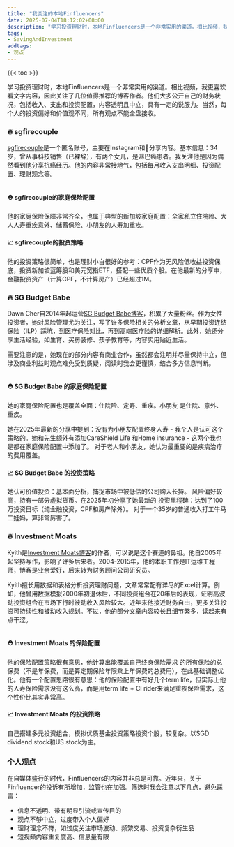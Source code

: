 ```yaml
---
title: "我关注的本地Finfluencers"
date: 2025-07-04T18:12:02+08:00
description: "学习投资理财时，本地Finfluencers是一个非常实用的渠道。相比视频，我更喜欢看文字内容，因此关注了几位值得推荐的博客作者。他们大多公开自己的财务状况，包括收入、支出和投资配置，内容透明且中立，具有一定的说服力。当然，每个人的投资偏好和价值观不同，所有观点不能全盘接收。"
tags: 
- SavingAndInvestment
addtags:
- 观点
---
```


{{< toc >}}

学习投资理财时，本地Finfluencers是一个非常实用的渠道。相比视频，我更喜欢看文字内容，因此关注了几位值得推荐的博客作者。他们大多公开自己的财务状况，包括收入、支出和投资配置，内容透明且中立，具有一定的说服力。当然，每个人的投资偏好和价值观不同，所有观点不能全盘接收。

### 🔥 sgfirecouple

[sgfirecouple](https://www.instagram.com/sgfirecouple)是一个匿名账号，主要在Instagram和🍋分享内容。基本信息：34岁，曾从事科技销售（已裸辞），有两个女儿，是淋巴癌患者。我关注他是因为偶然看到他分享抗癌经历。他的内容非常接地气，包括每月收入支出明细、投资配置、理财观念等。

<div style="text-align: center">
    <span class="image fit"><img src="https://s3.ap-southeast-1.amazonaws.com/littlecheesecake.me/money.sense/finfluencers/finfluencer-sgfirecouple.png" alt="" /></span>
</div>

#### ⛑️ sgfirecouple的家庭保险配置

他的家庭保险保障非常齐全，也属于典型的新加坡家庭配置：全家私立住院险、大人人寿重疾意外、储蓄保险、小朋友的人寿加重疾。

#### 📈 sgfirecouple的投资策略

他的投资策略很简单，也是理财小白很好的参考：CPF作为无风险低收益投资保底，投资新加坡蓝筹股和美元宽指ETF，搭配一些优质个股。在他最新的分享中，金融投资资产（计算CPF，不计算房产）已经超过1M。

### 🔥 SG Budget Babe

Dawn Cher自2014年起运营[SG Budget Babe博客](https://sgbudgetbabe.com/)，积累了大量粉丝。作为女性投资者，她对风险管理尤为关注，写了许多保险相关的分析文章，从早期投资连结保险（ILP）踩坑，到医疗保险对比，再到高端医疗险的详细解析。此外，她还分享生活经验，如生育、买房装修、孩子教育等，内容实用贴近生活。

需要注意的是，她现在的部分内容有商业合作，虽然都会注明并尽量保持中立，但涉及商业利益时观点难免受到质疑，阅读时我会更谨慎，结合多方信息判断。

<div style="text-align: center">
    <span class="image fit"><img src="https://s3.ap-southeast-1.amazonaws.com/littlecheesecake.me/money.sense/finfluencers/finfluencer-sgbudgetbabe.png" alt="" /></span>
</div>

#### ⛑️ SG Budget Babe 的家庭保险配置

她的家庭保险配置也是覆盖全面：住院险、定寿、重疾。小朋友
是住院、意外、重疾。

她在2025年最新的分享中提到：没有为小朋友配置终身人寿 - 我个人是认可这个策略的。她和先生额外有添加CareShield Life 和Home insurance - 这两个我也是都在家庭保险配置中添加了。 对于老人和小朋友，她认为最重要的是疾病治疗的费用覆盖。

#### 📈 SG Budget Babe 的投资策略

她认可价值投资：基本面分析，捕捉市场中被低估的公司购入长持。 风险偏好较高，持有一部分虚拟货币。在2025年初分享了她最新的 投资里程碑：达到了100万投资目标（纯金融投资，CPF和房产除外）。 对于一个35岁的普通收入打工牛马二娃妈，算非常厉害了。


### 🔥 Investment Moats

Kyith是[Investment Moats博客](https://investmentmoats.com/)的作者，可以说是这个赛道的鼻祖。他自2005年起坚持写作，影响了许多后来者。2004-2015年，他的本职工作是IT运维工程师，博客是业余爱好，后来转为财务顾问公司研究员。

Kyith擅长用数据和表格分析投资理财问题，文章常常配有详尽的Excel计算。例如，他曾用数据模拟2000年初退休后，不同投资组合在20年后的表现，证明高波动投资组合在市场下行时被动收入风险较大。近年来他接近财务自由，更多关注投资可持续性和被动收入规划。不过，他的部分文章内容较长且细节繁多，读起来有点干涩。

<div style="text-align: center">
    <span class="image fit"><img src="https://s3.ap-southeast-1.amazonaws.com/littlecheesecake.me/money.sense/finfluencers/finfluencer-investmentmoats.png" alt="" /></span>
</div>

#### ⛑️ Investment Moats 的保险配置

他的保险配置策略很有意思，他计算出能覆盖自己终身保险需求 的所有保险的总保费（不是年保费，而是算定期保险年限乘上年保费的总费用），在此基础调整优化。他有一个配置思路很有意思：他的保险配置中有好几个term life，但实际上他的人寿保险需求没有这么高，而是用term life + CI rider来满足重疾保险需求，这个性价比其实非常高。

#### 📈 Investment Moats 的投资策略

自己搭建多元投资组合，模拟优质基金投资策略投资个股，较复杂。以SGD dividend stock和US stock为主。


### 个人观点

在自媒体盛行的时代，Finfluencers的内容并非总是可靠。近年来，关于Finfluencer的投诉有所增加，监管也在加强。筛选时我会注意以下几点，避免踩雷：

- 信息不透明、带有明显引流或宣传目的
- 观点不够中立，过度带入个人偏好
- 理财理念不符，如过度关注市场波动、频繁交易、投资复杂衍生品
- 短视频内容重复度高、信息量有限

<div style="text-align: center">
    <span class="image fit"><img src="https://s3.ap-southeast-1.amazonaws.com/littlecheesecake.me/money.sense/finfluencers/finfluencers-new.jpeg" alt="" /></span>
</div>
